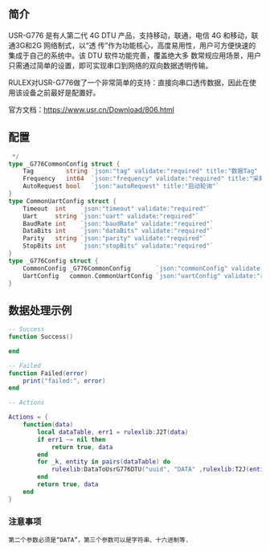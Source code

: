 ## 简介
USR-G776 是有人第二代 4G DTU 产品，支持移动，联通，电信 4G 和移动，联通3G和2G 网络制式，以“透
传”作为功能核心，高度易用性，用户可方便快速的集成于自己的系统中。该 DTU 软件功能完善，覆盖绝大多
数常规应用场景，用户只需通过简单的设置，即可实现串口到网络的双向数据透明传输。

RULEX对USR-G776做了一个非常简单的支持：直接向串口透传数据，因此在使用该设备之前最好是配置好。

官方文档：https://www.usr.cn/Download/806.html
## 配置
```go
 */
type _G776CommonConfig struct {
	Tag         string `json:"tag" validate:"required" title:"数据Tag" info:"给数据打标签"`
	Frequency   int64  `json:"frequency" validate:"required" title:"采集频率"`
	AutoRequest bool   `json:"autoRequest" title:"启动轮询"`
}
type CommonUartConfig struct {
	Timeout  int    `json:"timeout" validate:"required"`
	Uart     string `json:"uart" validate:"required"`
	BaudRate int    `json:"baudRate" validate:"required"`
	DataBits int    `json:"dataBits" validate:"required"`
	Parity   string `json:"parity" validate:"required"`
	StopBits int    `json:"stopBits" validate:"required"`
}
type _G776Config struct {
	CommonConfig _G776CommonConfig       `json:"commonConfig" validate:"required"`
	UartConfig   common.CommonUartConfig `json:"uartConfig" validate:"required"`
}

```

## 数据处理示例

```lua
-- Success
function Success()

end

-- Failed
function Failed(error)
    print("failed:", error)
end

-- Actions

Actions = {
    function(data)
        local dataTable, err1 = rulexlib:J2T(data)
        if err1 ~= nil then
            return true, data
        end
        for _k, entity in pairs(dataTable) do
            rulexlib:DataToUsrG776DTU("uuid", "DATA" ,rulexlib:T2J(entity["value"]))
        end
        return true, data
    end
}

```
### 注意事项
    第二个参数必须是“DATA”，第三个参数可以是字符串、十六进制等.